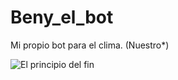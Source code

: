 # Beny_el_bot
Mi propio bot para el clima. 
(Nuestro*)

![El principio del fin](https://i.pinimg.com/originals/fa/2b/5b/fa2b5ba815d3379c93af0c3e72f82abc.jpg)
